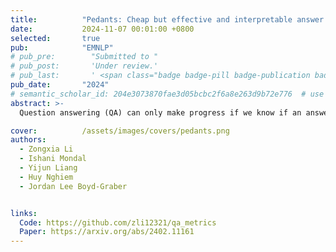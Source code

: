 ```yaml
---
title:          "Pedants: Cheap but effective and interpretable answer equivalence"
date:           2024-11-07 00:01:00 +0800
selected:       true
pub:            "EMNLP"
# pub_pre:        "Submitted to "
# pub_post:       'Under review.'
# pub_last:       ' <span class="badge badge-pill badge-publication badge-success">Spotlight</span>'
pub_date:       "2024"
# semantic_scholar_id: 204e3073870fae3d05bcbc2f6a8e263d9b72e776  # use this to retrieve citation count
abstract: >-
  Question answering (QA) can only make progress if we know if an answer is correct, but current answer correctness (AC) metrics struggle with verbose, free-form answers from large language models (LLMs). There are two challenges with current short-form QA evaluations: a lack of diverse styles of evaluation data and an over-reliance on expensive and slow LLMs. LLM-based scorers correlate better with humans, but this expensive task has only been tested on limited QA datasets. We rectify these issues by providing rubrics and datasets for evaluating machine QA adopted from the Trivia community. We also propose an efficient, and interpretable QA evaluation that is more stable than an exact match and neural methods(BERTScore).

cover:          /assets/images/covers/pedants.png
authors:
  - Zongxia Li
  - Ishani Mondal
  - Yijun Liang
  - Huy Nghiem
  - Jordan Lee Boyd-Graber


links:
  Code: https://github.com/zli12321/qa_metrics
  Paper: https://arxiv.org/abs/2402.11161
---
```


